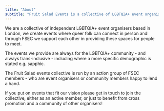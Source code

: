 ```yaml
---
title: "About"
subtitle: "Fruit Salad Events is a collective of LGBTQIA+ event organisers who bring you all sorts of events that are designed with conversation and connection in mind, and a focus on accessibility."
---
```


We are a collective of independent LGBTQIA+ event organisers based in London, we create events where queer folk can connect in person and through FSEC we support each other in providing these spaces for people to meet.

The events we provide are always for the LGBTQIA+ community - and always trans-inclusive - including where a more specific demographic is stated e.g. sapphic.

The Fruit Salad events collective is run by an action group of FSEC members - who are event organisers or community members happy to lend a hand. 

If you put on events that fit our vision please get in touch to join the collective, either as an active member, or just to benefit from cross promotion and a community of other organisers!

